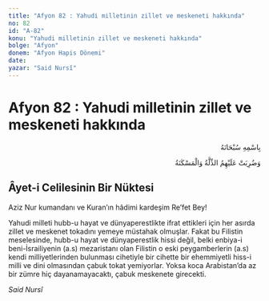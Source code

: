 ```yaml
---
title: "Afyon 82 : Yahudi milletinin zillet ve meskeneti hakkında"
no: 82
id: "A-82"
konu: "Yahudi milletinin zillet ve meskeneti hakkında"
bolge: "Afyon"
donem: "Afyon Hapis Dönemi"
date: 
yazar: "Said Nursî"
---
```


# Afyon 82 : Yahudi milletinin zillet ve meskeneti hakkında

<p class="arabic" dir="rtl" title="Meal: “Her türlü noksan sıfatlardan yüce olan Allah’ın adıyla.”">بِاسْمِهِ سُبْحَانَهُ</p>

<p class="arabic" dir="rtl" title="Meal: “Böylece zillet ve yoksulluk onları kapladı.” [Bakara Sûresi, 2:61]">وَضُرِبَتْ عَلَيْهِمُ الذِّلَّةُ وَالْمَسْكَنَةُ</p>

## Âyet-i Celilesinin Bir Nüktesi

Aziz Nur kumandanı ve Kuran’ın hâdimi kardeşim Re’fet Bey!

Yahudi milleti hubb-u hayat ve dünyaperestlikte ifrat ettikleri için her asırda zillet ve meskenet tokadını yemeye müstahak olmuşlar. Fakat bu Filistin meselesinde, hubb-u hayat ve dünyaperestlik hissi değil, belki enbiya-i beni-İsrailiyenin (a.s) mezaristanı olan Filistin o eski peygamberlerin (a.s) kendi milliyetlerinden bulunması cihetiyle bir cihette bir ehemmiyetli hiss-i milli ve dini olmasından çabuk tokat yemiyorlar. Yoksa koca Arabistan’da az bir zümre hiç dayanamayacaktı, çabuk meskenete girecekti.

*Said Nursî*
